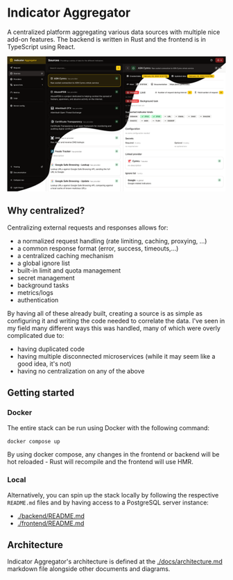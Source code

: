 # Indicator Aggregator

A centralized platform aggregating various data sources with multiple nice add-on features. The backend is written in Rust and the frontend is in TypeScript using React.

![Screenshot of the sources page of the frontend](./frontend/screenshot.png)

## Why centralized?

Centralizing external requests and responses allows for:
  * a normalized request handling (rate limiting, caching, proxying, …)
  * a common response format (error, success, timeouts,…)
  * a centralized caching mechanism
  * a global ignore list
  * built-in limit and quota management
  * secret management
  * background tasks
  * metrics/logs
  * authentication

By having all of these already built, creating a source is as simple as configuring it and writing the code needed to correlate the data. I've seen in my field many different ways this was handled, many of which were overly complicated due to:
* having duplicated code
* having multiple disconnected microservices (while it may seem like a good idea, it's not)
* having no centralization on any of the above

## Getting started

### Docker

The entire stack can be run using Docker with the following command:

```sh
docker compose up
```

By using docker compose, any changes in the frontend or backend will be hot reloaded - Rust will recompile and the frontend will use HMR.

### Local

Alternatively, you can spin up the stack locally by following the respective `README.md` files and by having access to a PostgreSQL server instance:
- [./backend/README.md](./backend/README.md)
- [./frontend/README.md](./frontend/README.md)

## Architecture

Indicator Aggregator's architecture is defined at the [./docs/architecture.md](./docs/architecture.md) markdown file alongside other documents and diagrams.
